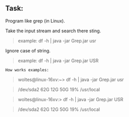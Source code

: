 Task:
---------------

Program like grep (in Linux).

Take the input stream and search there sting.

> example: df -h | java -jar Grep.jar usr

Ignore case of string.

> example: df -h | java -jar Grep.jar USR


`How works examples:`

> woltes@linux-16xv:~> df -h | java -jar Grep.jar usr

> /dev/sda2           62G          12G   50G           19% /usr/local


> woltes@linux-16xv:> df -h | java -jar Grep.jar USR

> /dev/sda2           62G          12G   50G           19% /usr/local

